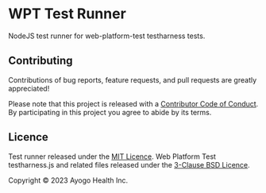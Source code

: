 WPT Test Runner
===============

NodeJS test runner for web-platform-test testharness tests.

Contributing
------------

Contributions of bug reports, feature requests, and pull requests are greatly
appreciated!

Please note that this project is released with a [Contributor Code of
Conduct](CODE_OF_CONDUCT.md). By participating in this project you agree to
abide by its terms.


Licence
-------

Test runner released under the [MIT Licence](LICENCE).
Web Platform Test testharness.js and related files released under the
[3-Clause BSD Licence](https://github.com/web-platform-tests/wpt/blob/master/LICENSE.md).

Copyright © 2023 Ayogo Health Inc.
